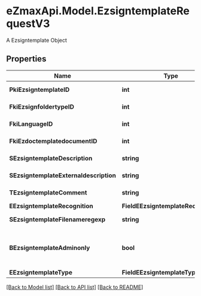 # eZmaxApi.Model.EzsigntemplateRequestV3
A Ezsigntemplate Object

## Properties

Name | Type | Description | Notes
------------ | ------------- | ------------- | -------------
**PkiEzsigntemplateID** | **int** | The unique ID of the Ezsigntemplate | [optional] 
**FkiEzsignfoldertypeID** | **int** | The unique ID of the Ezsignfoldertype. | [optional] 
**FkiLanguageID** | **int** | The unique ID of the Language.  Valid values:  |Value|Description| |-|-| |1|French| |2|English| | 
**FkiEzdoctemplatedocumentID** | **int** | The unique ID of the Ezdoctemplatedocument | [optional] 
**SEzsigntemplateDescription** | **string** | The description of the Ezsigntemplate | 
**SEzsigntemplateExternaldescription** | **string** | The external description of the Ezsigntemplate | [optional] 
**TEzsigntemplateComment** | **string** | The comment of the Ezsigntemplate | [optional] 
**EEzsigntemplateRecognition** | **FieldEEzsigntemplateRecognition** |  | [optional] 
**SEzsigntemplateFilenameregexp** | **string** | The filename regexp of the Ezsigntemplate. | [optional] 
**BEzsigntemplateAdminonly** | **bool** | Whether the Ezsigntemplate can be accessed by admin users only (eUserType&#x3D;Normal) | 
**EEzsigntemplateType** | **FieldEEzsigntemplateType** |  | 

[[Back to Model list]](../README.md#documentation-for-models) [[Back to API list]](../README.md#documentation-for-api-endpoints) [[Back to README]](../README.md)

